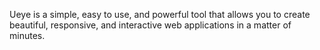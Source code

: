 Ueye is a simple, easy to use, and powerful tool that allows
you to create beautiful, responsive, and interactive web
applications in a matter of minutes.
